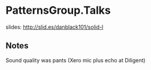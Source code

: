 PatternsGroup.Talks
===================

slides:
http://slid.es/danblack101/solid-l

Notes
--------
Sound quality was pants (Xero mic plus echo at Diligent)


